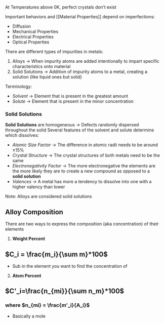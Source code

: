 At Temperatures above 0K, perfect crystals don’t exist

Important behaviors and [[Material Properties]] depend on imperfections:
- Diffusion
- Mechanical Properties
- Electrical Properties
- Optical Properties

There are different types of impurities in metals:
1. Alloys → When impurity atoms are added intentionally to impart specific characteristics onto material
2. Solid Solutions → Addition of impurity atoms to a metal, creating a solution (like liquid ones but solid)

Terminology:
- *Solvent* → Element that is present in the greatest amount
- *Solute* → Element that is present in the minor concentration

### Solid Solutions
**Solid Solutions** are homogeneous → Defects randomly dispersed throughout the solid
Several features of the solvent and solute determine which dissolves:
- *Atomic Size Factor* → The difference in atomic radii needs to be around $\pm 15$%
- *Crystal Structure* → The crystal structures of both metals need to be the same
- *Electronegativity Factor* → The more electronegative the elements are the more likely they are to create a new compound as opposed to a **solid solution**
- *Valences* → A metal has more a tendency to dissolve into one with a higher valency than lower

Note: Alloys are considered solid solutions

## Alloy Composition
There are two ways to express the composition (aka concentration) of their elements
1. **Weight Percent**
## $C_i = \frac{m_i}{\sum m}*100$
- Sub in the element you want to find the concentration of
2. **Atom Percent**
## $C'_i=\frac{n_{mi}}{\sum n_m}*100$
### where $n_{mi} = \frac{m'_i}{A_i}$
- Basically a mole 
